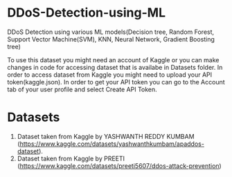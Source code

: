# DDoS-Detection-using-ML
DDoS Detection using various ML models(Decision tree, Random Forest, Support Vector Machine(SVM), KNN, Neural Network, Gradient Boosting tree)

To use this dataset you might need an account of Kaggle or you can make changes in code for accessing dataset that is availabe in Datasets folder. In order to access dataset from Kaggle you might need to upload your API token(kaggle.json). In order to get your API token you can go to the Account tab of your user profile and select Create API Token.

# Datasets
1. Dataset taken from Kaggle by YASHWANTH REDDY KUMBAM (https://www.kaggle.com/datasets/yashwanthkumbam/apaddos-dataset).
2. Dataset taken from Kaggle by PREETI (https://www.kaggle.com/datasets/preeti5607/ddos-attack-prevention)
